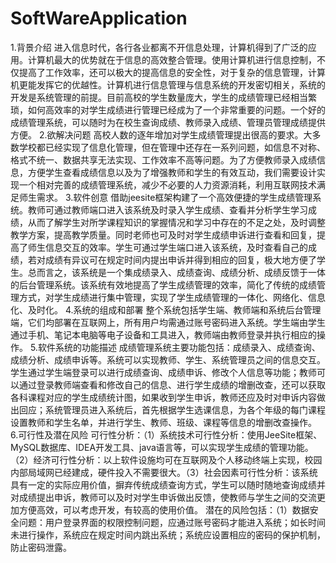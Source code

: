 # SoftWareApplication
1.背景介绍
进入信息时代，各行各业都离不开信息处理，计算机得到了广泛的应用。计算机最大的优势就在于信息的高效整合管理。使用计算机进行信息控制，不仅提高了工作效率，还可以极大的提高信息的安全性，对于复杂的信息管理，计算机更能发挥它的优越性。计算机进行信息管理与信息系统的开发密切相关，系统的开发是系统管理的前提。目前高校的学生数量庞大，学生的成绩管理已经相当繁琐，如何高效率的对学生成绩进行管理已经成为了一个非常重要的问题。一个好的成绩管理系统，可以随时为在校生查询成绩、教师录入成绩、管理员管理成绩提供方便。
2.欲解决问题
高校人数的逐年增加对学生成绩管理提出很高的要求。大多数学校都已经实现了信息化管理，但在管理中还存在一系列问题，如信息不对称、格式不统一、数据共享无法实现、工作效率不高等问题。为了方便教师录入成绩信息，方便学生查看成绩信息以及为了增强教师和学生的有效互动，我们需要设计实现一个相对完善的成绩管理系统，减少不必要的人力资源消耗，利用互联网技术满足师生需求。
3.软件创意
借助jeesite框架构建了一个高效便捷的学生成绩管理系统。教师可通过教师端口进入该系统及时录入学生成绩、查看并分析学生学习成绩，从而了解学生对所学课程知识的掌握情况和学习中存在的不足之处，及时调整教学方案，提高教学质量。同时老师也可及时对学生成绩申诉进行查看和回复，提高了师生信息交互的效率。学生可通过学生端口进入该系统，及时查看自己的成绩，若对成绩有异议可在规定时间内提出申诉并得到相应的回复，极大地方便了学生。总而言之，该系统是一个集成绩录入、成绩查询、成绩分析、成绩反馈于一体的后台管理系统。该系统有效地提高了学生成绩管理的效率，简化了传统的成绩管理方式，对学生成绩进行集中管理，实现了学生成绩管理的一体化、网络化、信息化、及时化。
4.系统的组成和部署
整个系统包括学生端、教师端和系统后台管理端，它们均部署在互联网上，所有用户均需通过账号密码进入系统。学生端由学生通过手机、笔记本电脑等电子设备和工具进入，教师端由教师登录并执行相应的操作。
5.软件系统的功能描述
成绩管理系统主要功能包括：成绩录入、成绩查询、成绩分析、成绩申诉等。系统可以实现教师、学生、系统管理员之间的信息交互。
学生通过学生端登录可以进行成绩查询、成绩申诉、修改个人信息等功能；教师可以通过登录教师端查看和修改自己的信息、进行学生成绩的增删改查，还可以获取各科课程对应的学生成绩统计图，如果收到学生申诉，教师还应及时对申诉内容做出回应；系统管理员进入系统后，首先根据学生选课信息，为各个年级的每门课程设置教师和学生名单，并进行学生、教师、班级、课程等信息的增删改查操作。
6.可行性及潜在风险
可行性分析：（1）系统技术可行性分析：使用JeeSite框架、MySQL数据库、IDEA开发工具、java语言等，可以实现学生成绩的管理功能。（2）经济可行性分析：以上软件设施均可在互联网及个人移动终端上实现，校园内部局域网已经建成，硬件投入不需要很大。（3）社会因素可行性分析：该系统具有一定的实际应用价值，摒弃传统成绩查询方式，学生可以随时随地查询成绩并对成绩提出申诉，教师可以及时对学生申诉做出反馈，使教师与学生之间的交流更加方便高效，可以考虑开发，有较高的使用价值。
潜在的风险包括：（1）数据安全问题：用户登录界面的权限控制问题，应通过账号密码才能进入系统；如长时间未进行操作，系统应在规定时间内跳出系统；系统应设置相应的密码的保护机制，防止密码泄露。
